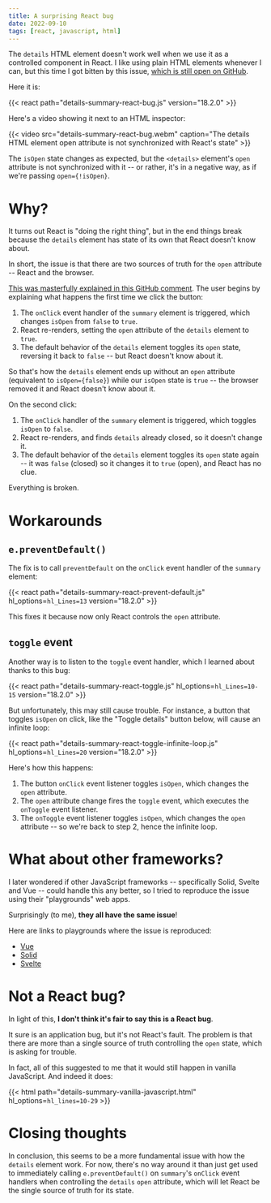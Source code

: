 ```yaml
---
title: A surprising React bug
date: 2022-09-10
tags: [react, javascript, html]
---
```


The `details` HTML element doesn't work well when we use it as a controlled
component in React. I like using plain HTML elements whenever I can, but this
time I got bitten by this issue, [which is still open on
GitHub](https://github.com/facebook/react/issues/15486).

Here it is:

{{< react path="details-summary-react-bug.js" version="18.2.0" >}}

Here's a video showing it next to an HTML inspector:

{{< video src="details-summary-react-bug.webm" caption="The details HTML element open attribute is not synchronized with React's state" >}}

The `isOpen` state changes as expected, but the `<details>` element's `open`
attribute is not synchronized with it -- or rather, it's in a negative way, as
if we're passing `open={!isOpen}`.

# Why?

It turns out React is "doing the right thing", but in the end things break
because the `details` element has state of its own that React doesn't know
about.

In short, the issue is that there are two sources of truth for the `open`
attribute -- React and the browser.

[This was masterfully explained in this GitHub
comment](https://github.com/facebook/react/issues/15486#issuecomment-873516817).
The user begins by explaining what happens the first time we click the button:

1. The `onClick` event handler of the `summary` element is triggered, which
   changes `isOpen` from `false` to `true`.
2. React re-renders, setting the `open` attribute of the `details` element to
   `true`.
3. The default behavior of the `details` element toggles its `open` state,
   reversing it back to `false` -- but React doesn't know about it.

So that's how the `details` element ends up without an `open` attribute
(equivalent to `isOpen={false}`) while our `isOpen` state is `true` -- the
browser removed it and React doesn't know about it.

On the second click:

1. The `onClick` handler of the `summary` element is triggered, which toggles
   `isOpen` to `false`.
2. React re-renders, and finds `details` already closed, so it doesn't change
   it.
3. The default behavior of the `details` element toggles its `open` state again
   -- it was `false` (closed) so it changes it to `true` (open), and React has
   no clue.

Everything is broken.

# Workarounds

## `e.preventDefault()`

The fix is to call `preventDefault` on the `onClick` event handler of the
`summary` element:

{{< react path="details-summary-react-prevent-default.js" hl_options=`hl_Lines=13` version="18.2.0" >}}

This fixes it because now only React controls the `open` attribute.

## `toggle` event

Another way is to listen to the `toggle` event handler, which I learned about
thanks to this bug:

{{< react path="details-summary-react-toggle.js" hl_options=`hl_Lines=10-15` version="18.2.0" >}}

But unfortunately, this may still cause trouble. For instance, a button that
toggles `isOpen` on click, like the "Toggle details" button below, will cause
an infinite loop:

{{< react path="details-summary-react-toggle-infinite-loop.js" hl_options=`hl_Lines=20` version="18.2.0" >}}

Here's how this happens:

1. The button `onClick` event listener toggles `isOpen`, which changes the
   `open` attribute.
2. The `open` attribute change fires the `toggle` event, which executes the
   `onToggle` event listener.
3. The `onToggle` event listener toggles `isOpen`, which changes the `open`
   attribute -- so we're back to step 2, hence the infinite loop.

# What about other frameworks?

I later wondered if other JavaScript frameworks -- specifically Solid, Svelte
and Vue -- could handle this any better, so I tried to reproduce the issue
using their "playgrounds" web apps.

Surprisingly (to me), **they all have the same issue**!

Here are links to playgrounds where the issue is reproduced:

- [Vue][vue-playground-url]
- [Solid][solid-playground-url]
- [Svelte][svelte-playground-url]

# Not a React bug?

In light of this, **I don't think it's fair to say this is a React bug**.

It sure is an application bug, but it's not React's fault. The problem is that
there are more than a single source of truth controlling the `open` state,
which is asking for trouble.

In fact, all of this suggested to me that it would still happen in vanilla
JavaScript. And indeed it does:

{{< html path="details-summary-vanilla-javascript.html" hl_options=`hl_lines=10-29` >}}

# Closing thoughts

In conclusion, this seems to be a more fundamental issue with how the `details`
element work. For now, there's no way around it than just get used to
immediately calling `e.preventDefault()` on `summary`'s `onClick` event
handlers when controlling the `details` `open` attribute, which will let React
be the single source of truth for its state.

[vue-playground-url]: https://sfc.vuejs.org/#eNp9Ub1OwzAQfpXDS1qpiSU6EaWlSCxMDF29hORaQv0n2ylCUd6dcxJKKFIn6/z9+tyxJ2uzc4ssZ4WvXGMDeAyt3QrdKGtcgA4cHqCHgzMKEqImQgtdGe0DNP7VooZNpCwOpfS4/AWDOR4lvvxQFkvYbKETGiZZdi5li4TczWehe6ELPnahFjQEVFaWAWkCKLwt9XYfaM6h66YGj5AYOhPIIamk8VgnfU8ukRs9SFdjKBvpIY/EjWCjUrDBNfq2SpXuC3aVbKoTEeb9LzSA/cibVHySTSkAz2PMEMmnTAILfnkFW7FxtakqbfbhjablD3uhUgPgBaO3jX6C0crjLNh7CNbnnLfano5ZZRTfEcZdq0OjMK2N2q2z+2z9wOvGh/l9hl6lb858enSUKNhqZs7p8owudahrdOhuhl1x/wReYf9CYyZ9bs/6b1lx2Hs=

[solid-playground-url]: https://playground.solidjs.com/?version=1.4.1#NobwRAdghgtgpmAXGGUCWEwBowBcCeADgsrgM4Ae2YZA9gK4BOAxiWGjIbY7gAQi9GcCABM4jXgF9eAM0a0YvADo1aAGzQiAtACsyAegDucAEYqA3EogcuPfr2ZCouOAGU0Ac2hqps+YpU6DW09CysrGXoIZlw0WgheAGEGCBdGAAoASn4rXgd4sj5gNDIAeWIILF4yOFwASTKKgF1eAF4HJxd3Lyg1dJlemszLBPyIQt5cWg8PNTgG8uE23iy2gD5q2oWK9IBCEsWILOHw0aFcJgT03LzeAB41m9v7skIoCDXXXGc4RH4DnbZAD8vAA5LQKqDeH9Qcw1LQaiJQZI7vpXu8Nqdnnk7mJvmg1GReBDhK0QADhFlJI9RtiXvQYKhGPhiRBEhpmABrMlTGZzbbCalPOnVBlM-DC56oshiqDMmmS24AEVq6EJitReLVZBpUv0ut4JwgklOQlE4nSq1aGzuySiaV4+qqIlozAZwlwADoPLUAKJzeCpABC+DqImuYCghEIKkyuyNYEkTSAA

[svelte-playground-url]: https://svelte.dev/repl/ad0d7f727ee14f069d53503a6ae32709?version=3.50.1
